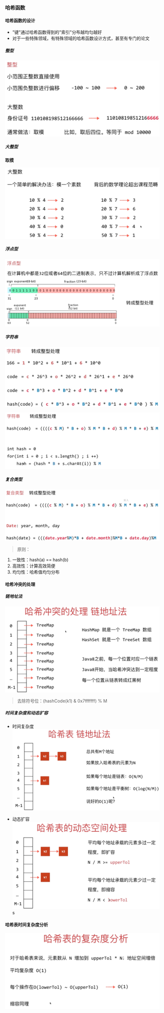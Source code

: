 ### 哈希函数


#### 哈希函数的设计

- "键"通过哈希函数得到的"索引"分布越均匀越好
- 对于一些特殊领域，有特殊领域的哈希函数设计方式，甚至有专门的论文

##### 整型

![哈希函数的设计-整型](哈希函数的设计-整型.png)

##### 大整型

**取模**

![哈希函数的设计-大整型](哈希函数的设计-大整型.png)

##### 浮点型

![哈希函数的设计-浮点型](哈希函数的设计-浮点型.png)

##### 字符串

![哈希函数的设计-字符串](哈希函数的设计-字符串.png)

![哈希函数的设计-字符串](哈希函数的设计-字符串2.png)

##### 复合类型

![哈希函数的设计-复合类型](哈希函数的设计-复合类型.png)


> 原则：
1. 一致性：hash(a) == hash(b)
1. 高效性：计算高效简便
1. 均匀性：哈希值均匀分布

#### 哈希冲突的处理

##### 链地址法

![链地址法](链地址法.png)

> 去除符号位：(hashCode(k1) & 0x7fffffff) % M

##### 时间复杂度和动态扩容

- 时间复杂度
![时间复杂度](时间复杂度.png)

- 动态扩容
![动态空间处理](动态空间处理.png)s

#### 哈希表时间复杂度分析

![哈希表复杂度分析](哈希表复杂度分析.png)






